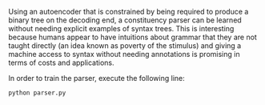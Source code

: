 Using an autoencoder that is constrained by being required to produce a binary tree on the decoding end, a constituency parser can be learned without needing explicit examples of syntax trees. This is interesting because humans appear to have intuitions about grammar that they are not taught directly (an idea known as poverty of the stimulus) and giving a machine access to syntax without needing annotations is promising in terms of costs and applications.

In order to train the parser, execute the following line:

    python parser.py
